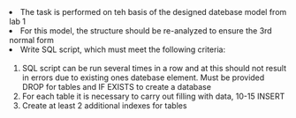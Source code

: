 <li>The task is performed on teh basis of the designed datebase model from lab 1
<li>For this model, the structure should be re-analyzed to ensure the 3rd normal form
<li>Write SQL script, which must meet the following criteria:
  <br><br>
  <ol>
<li>SQL script can be run several times in a row and at this should not result in errors due to existing ones datebase element. Must be provided DROP for tables and IF EXISTS to create a database
<li>For each table it is necessary to carry out filling with data, 10-15 INSERT
<li>Create at least 2 additional indexes for tables
  </ol>

